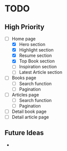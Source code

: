 # TODO

## High Priority

- [ ] Home page
  - [x] Hero section
  - [x] Highlight section
  - [x] Resume section
  - [x] Top Book section
  - [ ] Inspiration section
  - [ ] Latest Article section
- [ ] Books page
  - [ ] Search function
  - [ ] Pagination
- [ ] Articles page
  - [ ] Search function
  - [ ] Pagination
- [ ] Detail book page
- [ ] Detail article page

## Future Ideas

-